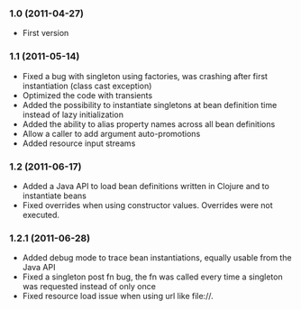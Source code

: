### 1.0 (2011-04-27)

* First version

### 1.1 (2011-05-14)

* Fixed a bug with singleton using factories, was crashing after first instantiation (class cast exception)
* Optimized the code with transients
* Added the possibility to instantiate singletons at bean definition time instead of lazy initialization
* Added the ability to alias property names across all bean definitions
* Allow a caller to add argument auto-promotions
* Added resource input streams

### 1.2 (2011-06-17)

* Added a Java API to load bean definitions written in Clojure and to instantiate beans
* Fixed overrides when using constructor values. Overrides were not
  executed.

### 1.2.1 (2011-06-28)

* Added debug mode to trace bean instantiations, equally usable from the Java API
* Fixed a singleton post fn bug, the fn was called every time a singleton was requested instead of only once
* Fixed resource load issue when using url like file://.



